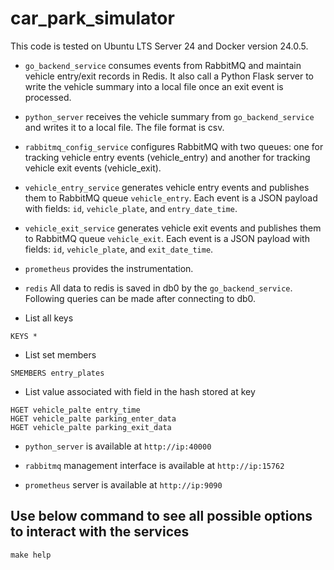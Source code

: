 # car_park_simulator
This code is tested on Ubuntu LTS Server 24 and Docker version 24.0.5.

* `go_backend_service` consumes events from RabbitMQ and maintain vehicle entry/exit records
in Redis. It also call a Python Flask server to write the vehicle summary into a local file
once an exit event is processed.

* `python_server` receives the vehicle summary from `go_backend_service` and writes it to a local
file. The file format is csv.

* `rabbitmq_config_service` configures RabbitMQ with two queues: one for tracking vehicle entry
events (vehicle_entry) and another for tracking vehicle exit events (vehicle_exit).

* `vehicle_entry_service` generates vehicle entry events and publishes them to RabbitMQ queue
`vehicle_entry`. Each event is a JSON payload with fields: `id`, `vehicle_plate`, and
`entry_date_time`.

* `vehicle_exit_service` generates vehicle exit events and publishes them to RabbitMQ queue
`vehicle_exit`. Each event is a JSON payload with fields: `id`, `vehicle_plate`, and
`exit_date_time`.

* `prometheus` provides the instrumentation.

* `redis` All data to redis is saved in db0 by the `go_backend_service`. Following queries can
be made after connecting to db0.

- List all keys
```
KEYS *
```
- List set members
```
SMEMBERS entry_plates
```
- List value associated with field in the hash stored at key
```
HGET vehicle_palte entry_time
HGET vehicle_palte parking_enter_data
HGET vehicle_palte parking_exit_data
```

* `python_server` is available at `http://ip:40000`

* `rabbitmq` management interface is available at `http://ip:15762`

* `prometheus` server is available at `http://ip:9090`

## Use below command to see all possible options to interact with the services
```
make help
```
